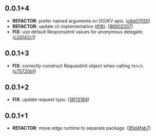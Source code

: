 ## 0.0.1+4

 - **REFACTOR**: prefer named arguments on DO/KV apis. ([c6e07055](https://github.com/invertase/dart_edge/commit/c6e0705553b1607637fcdd21ee7b316a29dbd2ca))
 - **REFACTOR**: update cli implementation ([#18](https://github.com/invertase/dart_edge/issues/18)). ([86802207](https://github.com/invertase/dart_edge/commit/868022075012814679e68a3a3e48003068db6bb6))
 - **FIX**: use default ResponseInit values for anonymous delegate. ([c24142c1](https://github.com/invertase/dart_edge/commit/c24142c171878e7bfab025bc74c8d4a11358f9da))

## 0.0.1+3

 - **FIX**: correctly construct RequestInit object when calling `fetch`. ([c75720b1](https://github.com/invertase/dart_edge/commit/c75720b1f2af10021b869c561d5b17f82049aba0))

## 0.0.1+2

 - **FIX**: update request typo. ([18f13184](https://github.com/invertase/dart_edge/commit/18f13184999aae3c32a47c2ea9cbee3673aa9dec))

## 0.0.1+1

 - **REFACTOR**: move edge runtime to separate package. ([95d4fab7](https://github.com/invertase/dart_edge/commit/95d4fab74cc7c3902bd737659dfee06d7feab353))

